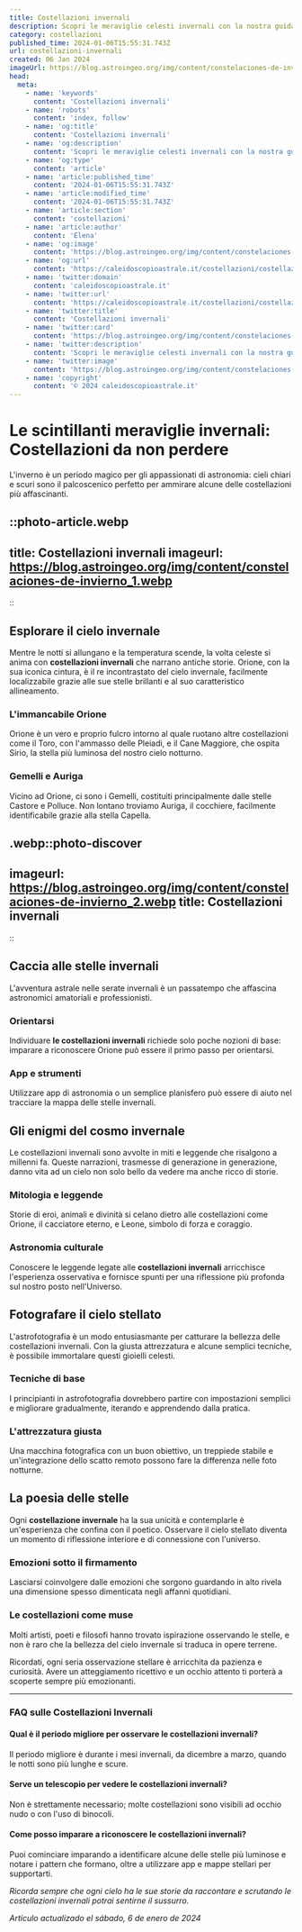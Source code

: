 ```yaml
---
title: Costellazioni invernali
description: Scopri le meraviglie celesti invernali con la nostra guida alle costellazioni invernali più luminose e affascinanti del cielo italiano.
category: costellazioni
published_time: 2024-01-06T15:55:31.743Z
url: costellazioni-invernali
created: 06 Jan 2024
imageUrl: https://blog.astroingeo.org/img/content/constelaciones-de-invierno_1.webp
head:
  meta:
    - name: 'keywords'
      content: 'Costellazioni invernali'
    - name: 'robots'
      content: 'index, follow'
    - name: 'og:title'
      content: 'Costellazioni invernali'
    - name: 'og:description'
      content: 'Scopri le meraviglie celesti invernali con la nostra guida alle costellazioni invernali più luminose e affascinanti del cielo italiano.'
    - name: 'og:type'
      content: 'article'
    - name: 'article:published_time'
      content: '2024-01-06T15:55:31.743Z'
    - name: 'article:modified_time'
      content: '2024-01-06T15:55:31.743Z'
    - name: 'article:section'
      content: 'costellazioni'
    - name: 'article:author'
      content: 'Elena'
    - name: 'og:image'
      content: 'https://blog.astroingeo.org/img/content/constelaciones-de-invierno_1.webp'
    - name: 'og:url'
      content: 'https://caleidoscopioastrale.it/costellazioni/costellazioni-invernali'
    - name: 'twitter:domain'
      content: 'caleidoscopioastrale.it'
    - name: 'twitter:url'
      content: 'https://caleidoscopioastrale.it/costellazioni/costellazioni-invernali'
    - name: 'twitter:title'
      content: 'Costellazioni invernali'
    - name: 'twitter:card'
      content: 'https://blog.astroingeo.org/img/content/constelaciones-de-invierno_1.webp'
    - name: 'twitter:description'
      content: 'Scopri le meraviglie celesti invernali con la nostra guida alle costellazioni invernali più luminose e affascinanti del cielo italiano.'
    - name: 'twitter:image'
      content: 'https://blog.astroingeo.org/img/content/constelaciones-de-invierno_1.webp'
    - name: 'copyright'
      content: '© 2024 caleidoscopioastrale.it'
---
```

# Le scintillanti meraviglie invernali: Costellazioni da non perdere

L'inverno è un periodo magico per gli appassionati di astronomia: cieli chiari e scuri sono il palcoscenico perfetto per ammirare alcune delle costellazioni più affascinanti. 

::photo-article.webp
---
title: Costellazioni invernali
imageurl: https://blog.astroingeo.org/img/content/constelaciones-de-invierno_1.webp
---
::

## Esplorare il cielo invernale
Mentre le notti si allungano e la temperatura scende, la volta celeste si anima con **costellazioni invernali** che narrano antiche storie. Orione, con la sua iconica cintura, è il re incontrastato del cielo invernale, facilmente localizzabile grazie alle sue stelle brillanti e al suo caratteristico allineamento.

### L'immancabile Orione
Orione è un vero e proprio fulcro intorno al quale ruotano altre costellazioni come il Toro, con l'ammasso delle Pleiadi, e il Cane Maggiore, che ospita Sirio, la stella più luminosa del nostro cielo notturno. 

### Gemelli e Auriga
Vicino ad Orione, ci sono i Gemelli, costituiti principalmente dalle stelle Castore e Polluce. Non lontano troviamo Auriga, il cocchiere, facilmente identificabile grazie alla stella Capella.

.webp::photo-discover
---
imageurl: https://blog.astroingeo.org/img/content/constelaciones-de-invierno_2.webp
title: Costellazioni invernali
---
::

## Caccia alle stelle invernali
L'avventura astrale nelle serate invernali è un passatempo che affascina astronomici amatoriali e professionisti.

### Orientarsi
Individuare **le costellazioni invernali** richiede solo poche nozioni di base: imparare a riconoscere Orione può essere il primo passo per orientarsi.

### App e strumenti
Utilizzare app di astronomia o un semplice planisfero può essere di aiuto nel tracciare la mappa delle stelle invernali.

## Gli enigmi del cosmo invernale
Le costellazioni invernali sono avvolte in miti e leggende che risalgono a millenni fa. Queste narrazioni, trasmesse di generazione in generazione, danno vita ad un cielo non solo bello da vedere ma anche ricco di storie.

### Mitologia e leggende
Storie di eroi, animali e divinità si celano dietro alle costellazioni come Orione, il cacciatore eterno, e Leone, simbolo di forza e coraggio.

### Astronomia culturale
Conoscere le leggende legate alle **costellazioni invernali** arricchisce l'esperienza osservativa e fornisce spunti per una riflessione più profonda sul nostro posto nell'Universo.

## Fotografare il cielo stellato
L'astrofotografia è un modo entusiasmante per catturare la bellezza delle costellazioni invernali. Con la giusta attrezzatura e alcune semplici tecniche, è possibile immortalare questi gioielli celesti.

### Tecniche di base
I principianti in astrofotografia dovrebbero partire con impostazioni semplici e migliorare gradualmente, iterando e apprendendo dalla pratica.

### L'attrezzatura giusta
Una macchina fotografica con un buon obiettivo, un treppiede stabile e un'integrazione dello scatto remoto possono fare la differenza nelle foto notturne.

## La poesia delle stelle
Ogni **costellazione invernale** ha la sua unicità e contemplarle è un'esperienza che confina con il poetico. Osservare il cielo stellato diventa un momento di riflessione interiore e di connessione con l'universo.

### Emozioni sotto il firmamento
Lasciarsi coinvolgere dalle emozioni che sorgono guardando in alto rivela una dimensione spesso dimenticata negli affanni quotidiani.

### Le costellazioni come muse
Molti artisti, poeti e filosofi hanno trovato ispirazione osservando le stelle, e non è raro che la bellezza del cielo invernale si traduca in opere terrene.

Ricordati, ogni seria osservazione stellare è arricchita da pazienza e curiosità. Avere un atteggiamento ricettivo e un occhio attento ti porterà a scoperte sempre più emozionanti.

---

### FAQ sulle Costellazioni Invernali

#### Qual è il periodo migliore per osservare le costellazioni invernali?
Il periodo migliore è durante i mesi invernali, da dicembre a marzo, quando le notti sono più lunghe e scure.

#### Serve un telescopio per vedere le costellazioni invernali?
Non è strettamente necessario; molte costellazioni sono visibili ad occhio nudo o con l'uso di binocoli.

#### Come posso imparare a riconoscere le costellazioni invernali?
Puoi cominciare imparando a identificare alcune delle stelle più luminose e notare i pattern che formano, oltre a utilizzare app e mappe stellari per supportarti.  

_Ricorda sempre che ogni cielo ha le sue storie da raccontare e scrutando le costellazioni invernali potrai sentirne il sussurro._

_Artículo actualizado el sábado, 6 de enero de 2024_